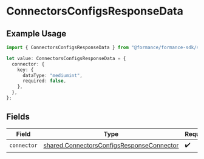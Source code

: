 # ConnectorsConfigsResponseData

## Example Usage

```typescript
import { ConnectorsConfigsResponseData } from "@formance/formance-sdk/sdk/models/shared";

let value: ConnectorsConfigsResponseData = {
  connector: {
    key: {
      dataType: "mediumint",
      required: false,
    },
  },
};
```

## Fields

| Field                                                                                                         | Type                                                                                                          | Required                                                                                                      | Description                                                                                                   |
| ------------------------------------------------------------------------------------------------------------- | ------------------------------------------------------------------------------------------------------------- | ------------------------------------------------------------------------------------------------------------- | ------------------------------------------------------------------------------------------------------------- |
| `connector`                                                                                                   | [shared.ConnectorsConfigsResponseConnector](../../../sdk/models/shared/connectorsconfigsresponseconnector.md) | :heavy_check_mark:                                                                                            | N/A                                                                                                           |